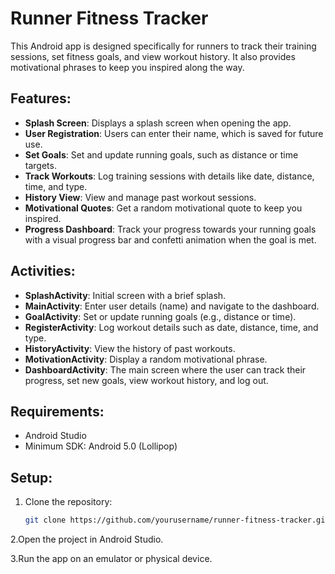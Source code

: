 # Runner Fitness Tracker

This Android app is designed specifically for runners to track their training sessions, set fitness goals, and view workout history. It also provides motivational phrases to keep you inspired along the way.

## Features:
- **Splash Screen**: Displays a splash screen when opening the app.
- **User Registration**: Users can enter their name, which is saved for future use.
- **Set Goals**: Set and update running goals, such as distance or time targets.
- **Track Workouts**: Log training sessions with details like date, distance, time, and type.
- **History View**: View and manage past workout sessions.
- **Motivational Quotes**: Get a random motivational quote to keep you inspired.
- **Progress Dashboard**: Track your progress towards your running goals with a visual progress bar and confetti animation when the goal is met.

## Activities:
- **SplashActivity**: Initial screen with a brief splash.
- **MainActivity**: Enter user details (name) and navigate to the dashboard.
- **GoalActivity**: Set or update running goals (e.g., distance or time).
- **RegisterActivity**: Log workout details such as date, distance, time, and type.
- **HistoryActivity**: View the history of past workouts.
- **MotivationActivity**: Display a random motivational phrase.
- **DashboardActivity**: The main screen where the user can track their progress, set new goals, view workout history, and log out.

## Requirements:
- Android Studio
- Minimum SDK: Android 5.0 (Lollipop)

## Setup:


1. Clone the repository:
   ```bash
   git clone https://github.com/yourusername/runner-fitness-tracker.git
   
2.Open the project in Android Studio.

3.Run the app on an emulator or physical device.
